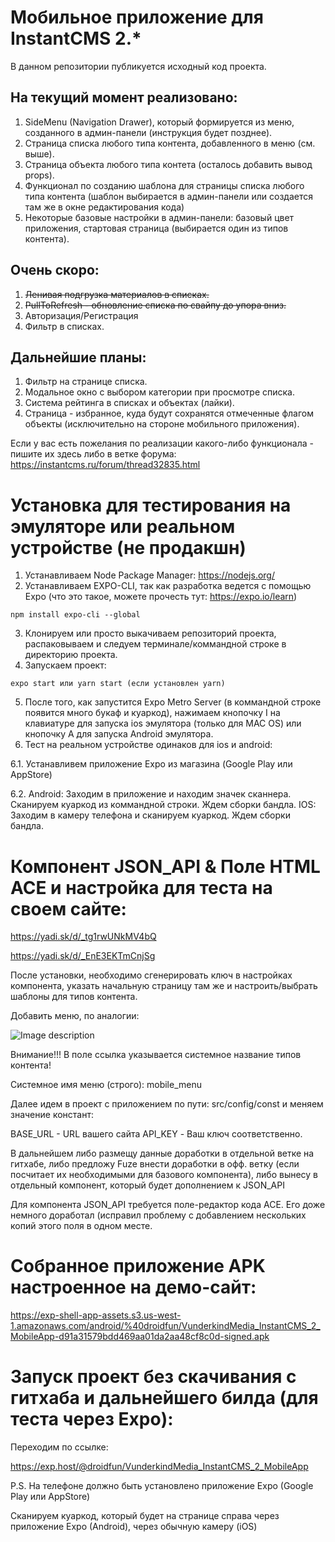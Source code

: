 # Мобильное приложение для InstantCMS 2.\*

В данном репозитории публикуется исходный код проекта.

## На текущий момент реализовано:

1. SideMenu (Navigation Drawer), который формируется из меню, созданного в админ-панели (инструкция будет позднее).
2. Страница списка любого типа контента, добавленного в меню (см. выше).
3. Страница объекта любого типа контета (осталось добавить вывод props).
4. Функционал по созданию шаблона для страницы списка любого типа контента (шаблон выбирается в админ-панели или создается там же в окне редактирования кода)
5. Некоторые базовые настройки в админ-панели: базовый цвет приложения, стартовая страница (выбирается один из типов контента).

## Очень скоро:

1. <del>Ленивая подгрузка материалов в списках.</del>
2. <del>PullToRefresh - обновление списка по свайпу до упора вниз.</del>
3. Авторизация/Регистрация
4. Фильтр в списках.

## Дальнейшие планы:

1. Фильтр на странице списка.
2. Модальное окно с выбором категории при просмотре списка.
3. Система рейтинга в списках и объектах (лайки).
4. Страница - избранное, куда будут сохранятся отмеченные флагом объекты (исключительно на стороне мобильного приложения).

Если у вас есть пожелания по реализации какого-либо функционала - пишите их здесь либо в ветке форума:
https://instantcms.ru/forum/thread32835.html

# Установка для тестирования на эмуляторе или реальном устройстве (не продакшн)

1. Устанавливаем Node Package Manager: https://nodejs.org/
2. Устанавливаем EXPO-CLI, так как разработка ведется с помощью Expo (что это такое, можете прочесть тут: https://expo.io/learn)

```
npm install expo-cli --global
```

3. Клонируем или просто выкачиваем репозиторий проекта, распаковываем и следуем терминале/коммандной строке в директорию проекта.
4. Запускаем проект:

```
expo start или yarn start (если установлен yarn)
```

5. После того, как запустится Expo Metro Server (в коммандной строке появится много букаф и куаркод), нажимаем кнопочку I на клавиатуре для запуска ios эмулятора (только для MAC OS) или кнопочку A для запуска Android эмулятора.
6. Тест на реальном устройстве одинаков для ios и android:

6.1. Устанавливем приложение Expo из магазина (Google Play или AppStore)

6.2. Android:
Заходим в приложение и находим значек сканнера.
Сканируем куаркод из коммандной строки.
Ждем сборки бандла.
IOS:
Заходим в камеру телефона и сканируем куаркод.
Ждем сборки бандла.

# Компонент JSON_API & Поле HTML ACE и настройка для теста на своем сайте:

https://yadi.sk/d/_tg1rwUNkMV4bQ

https://yadi.sk/d/_EnE3EKTmCnjSg

После установки, необходимо сгенерировать ключ в настройках компонента, указать начальную страницу там же и настроить/выбрать шаблоны для типов контента.

Добавить меню, по аналогии:

![Image description](https://downloader.disk.yandex.ru/preview/eff27dd194a2f582f0d23d01b5d5812e888426a572c47bf2afa82c15760a89c4/5e3c391a/5SBvsFU3GOVZyHD4E6MoALW0Xw_T7Z17I7OBqsGGlncJYP_07f-aGukgxz4UYyrY6Dd-4cT3SU4B4OP1T_hQnw==?uid=1130000023692780&filename=Снимок+экрана+2020-02-06+в+23.03.41.png&disposition=inline&hash=&limit=0&content_type=image%2Fpng&tknv=v2&owner_uid=1130000023692780&size=2048x2048)

Внимание!!! В поле ссылка указывается системное название типов контента! 

Системное имя меню (строго): mobile_menu

Далее идем в проект с приложением по пути: src/config/const и меняем значение констант:

BASE_URL - URL вашего сайта
API_KEY - Ваш ключ соответственно.

В дальнейшем либо размещу данные доработки в отдельной ветке на гитхабе, либо предложу Fuze внести доработки в офф. ветку (если посчитает их необходимыми для базового компонента), либо вынесу в отдельный компонент, который будет дополнением к JSON_API

Для компонента JSON_API требуется поле-редактор кода ACE.
Его доже немного доработал (исправил проблему с добавлением нескольких копий этого поля в одном месте.

# Собранное приложение APK настроенное на демо-сайт:

https://exp-shell-app-assets.s3.us-west-1.amazonaws.com/android/%40droidfun/VunderkindMedia_InstantCMS_2_MobileApp-d91a31579bdd469aa01da2aa48cf8c0d-signed.apk

# Запуск проект без скачивания с гитхаба и дальнейшего билда (для теста через Expo):

Переходим по ссылке:

https://exp.host/@droidfun/VunderkindMedia_InstantCMS_2_MobileApp

P.S. На телефоне должно быть установлено приложение Expo (Google Play или AppStore)

Сканируем куаркод, который будет на странице справа через приложение Expo (Android), через обычную камеру (iOS)


